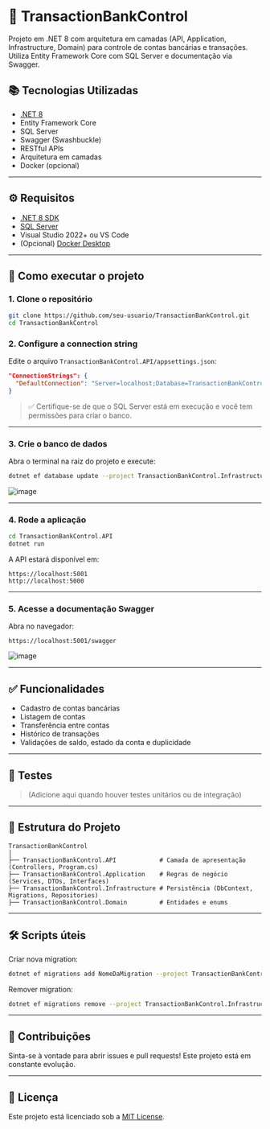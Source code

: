 # 💸 TransactionBankControl

Projeto em .NET 8 com arquitetura em camadas (API, Application, Infrastructure, Domain) para controle de contas bancárias e transações. Utiliza Entity Framework Core com SQL Server e documentação via Swagger.

## 📚 Tecnologias Utilizadas

- [.NET 8](https://dotnet.microsoft.com)
- Entity Framework Core
- SQL Server
- Swagger (Swashbuckle)
- RESTful APIs
- Arquitetura em camadas
- Docker (opcional)

---

## ⚙️ Requisitos

- [.NET 8 SDK](https://dotnet.microsoft.com/en-us/download)
- [SQL Server](https://www.microsoft.com/en-us/sql-server)
- Visual Studio 2022+ ou VS Code
- (Opcional) [Docker Desktop](https://www.docker.com/)

---

## 🚀 Como executar o projeto

### 1. Clone o repositório

```bash
git clone https://github.com/seu-usuario/TransactionBankControl.git
cd TransactionBankControl
```

### 2. Configure a connection string

Edite o arquivo `TransactionBankControl.API/appsettings.json`:

```json
"ConnectionStrings": {
  "DefaultConnection": "Server=localhost;Database=TransactionBankControlDB;Trusted_Connection=True;TrustServerCertificate=True;"
}
```

> ✅ Certifique-se de que o SQL Server está em execução e você tem permissões para criar o banco.

---

### 3. Crie o banco de dados

Abra o terminal na raiz do projeto e execute:

```bash
dotnet ef database update --project TransactionBankControl.Infrastructure --startup-project TransactionBankControl.API
```
![image](https://github.com/user-attachments/assets/9dabbf74-f95d-447d-a92a-e4e12dffaaa0)


---

### 4. Rode a aplicação

```bash
cd TransactionBankControl.API
dotnet run
```

A API estará disponível em:

```
https://localhost:5001
http://localhost:5000
```

---

### 5. Acesse a documentação Swagger

Abra no navegador:

```
https://localhost:5001/swagger
```
![image](https://github.com/user-attachments/assets/89fcdfe1-5e26-4c8f-a760-c2f0784dcdfd)


---

## ✅ Funcionalidades

- Cadastro de contas bancárias
- Listagem de contas
- Transferência entre contas
- Histórico de transações
- Validações de saldo, estado da conta e duplicidade

---

## 🧪 Testes

> (Adicione aqui quando houver testes unitários ou de integração)

---

## 📂 Estrutura do Projeto

```
TransactionBankControl
│
├── TransactionBankControl.API            # Camada de apresentação (Controllers, Program.cs)
├── TransactionBankControl.Application    # Regras de negócio (Services, DTOs, Interfaces)
├── TransactionBankControl.Infrastructure # Persistência (DbContext, Migrations, Repositories)
├── TransactionBankControl.Domain         # Entidades e enums
```

---

## 🛠️ Scripts úteis

Criar nova migration:

```bash
dotnet ef migrations add NomeDaMigration --project TransactionBankControl.Infrastructure --startup-project TransactionBankControl.API
```

Remover migration:

```bash
dotnet ef migrations remove --project TransactionBankControl.Infrastructure
```

---

## 🤝 Contribuições

Sinta-se à vontade para abrir issues e pull requests! Este projeto está em constante evolução.

---

## 📄 Licença

Este projeto está licenciado sob a [MIT License](LICENSE).

